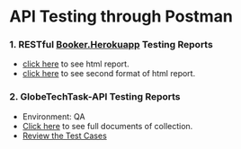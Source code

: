 # API Testing through Postman
### 1. RESTful [Booker.Herokuapp](https://restful-booker.herokuapp.com/apidoc/index.html) Testing Reports
   - [click here](https://newman-html-report-of-api-testing.netlify.app/) to see html report.  
   - [click here](https://html-report-api-of-api-testing2nd.netlify.app/) to see second format of html report.
### 2. GlobeTechTask-API Testing Reports
   - Environment: QA
   - [Click here](https://documenter.getpostman.com/view/22934276/2s8YRdranw) to see full documents of collection.
   - [Review the Test Cases](https://docs.google.com/spreadsheets/d/1tTcdyuv2DXjj55VWCYcoaAo1ris8PirZ/edit?usp=share_link&ouid=110212694347163662297&rtpof=true&sd=true)
